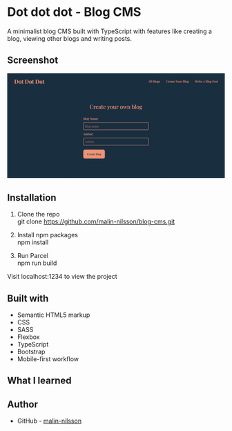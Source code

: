 # Dot dot dot - Blog CMS
A minimalist blog CMS built with TypeScript with features like creating a blog, viewing other blogs and writing posts.

## Screenshot
![](./src/assets/screenshot.jpg)

## Installation
1. Clone the repo\
git clone https://github.com/malin-nilsson/blog-cms.git

2. Install npm packages\
npm install

3. Run Parcel\
npm run build

Visit localhost:1234 to view the project

## Built with
- Semantic HTML5 markup
- CSS
- SASS
- Flexbox
- TypeScript
- Bootstrap
- Mobile-first workflow

## What I learned

## Author
- GitHub - [malin-nilsson](https://github.com/malin-nilsson)
